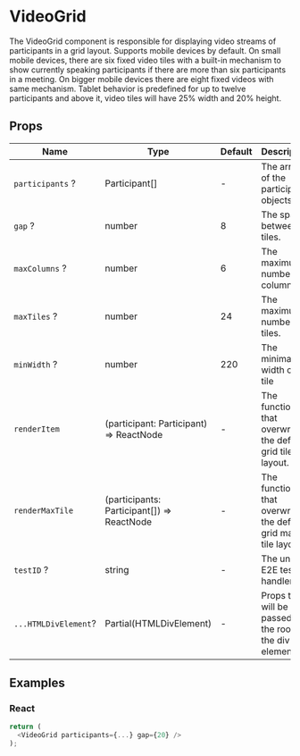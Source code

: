 # VideoGrid

The VideoGrid component is responsible for displaying video streams of participants in a grid layout. Supports mobile devices by default. On small mobile devices, there are six fixed video tiles with a built-in mechanism to show currently speaking participants if there are more than six participants in a meeting. On bigger mobile devices there are eight fixed videos with same mechanism. Tablet behavior is predefined for up to twelve participants and above it, video tiles will have 25% width and 20% height.

## Props

| Name                 | Type                                       | Default | Description                                                    |
| -------------------- | ------------------------------------------ | ------- | -------------------------------------------------------------- |
| `participants` ?     | Participant[]                              | -       | The array of the participants objects.                         |
| `gap` ?              | number                                     | 8       | The space between tiles.                                       |
| `maxColumns` ?       | number                                     | 6       | The maximum number of columns.                                 |
| `maxTiles` ?         | number                                     | 24      | The maximum number of tiles.                                   |
| `minWidth` ?         | number                                     | 220     | The minimal width of the tile                                  |
| `renderItem`         | (participant: Participant) => ReactNode    | -       | The function that overwrites the default grid tile layout.     |
| `renderMaxTile`      | (participants: Participant[]) => ReactNode | -       | The function that overwrites the default grid max tile layout. |
| `testID` ?           | string                                     | -       | The unique E2E test handler.                                   |
| `...HTMLDivElement`? | Partial(HTMLDivElement)                    | -       | Props that will be passed to the root of the div element.      |

## Examples

### React

```javascript
return (
  <VideoGrid participants={...} gap={20} />
);
```
